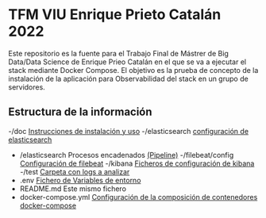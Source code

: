 # TFM VIU Enrique Prieto Catalán 2022

Este repositorio es la fuente para el Trabajo Final de Mástrer de Big Data/Data Science de Enrique Prieo Catalán en el que se va a ejecutar el stack mediante Docker Compose.
El objetivo es la prueba de concepto de la instalación de la aplicación para Observabilidad del stack en un grupo de servidores.


## Estructura de la información

-/doc [Instrucciones de instalación y uso](./doc/README.md)
-/elasticsearch [configuración de elasticsearch](/elasticsearch/config/elasticsearch.yml)
- /elasticsearch Procesos encadenados [(Pipeline)](/elasticsearch/ingest/logs-pipeline)
-/filebeat/config [Configuración de filebeat](filebeat.yml)
-/kibana [Ficheros de configuración de kibana](/config/kibana.yml)
-/test [Carpeta con logs a analizar](test/sample-json-logs.log)
- .env [Fichero de Variables de entorno](/.env) 
- README.md Este mismo fichero
- docker-compose.yml [Configuración de la composición de contenedores docker-compose](docker-compose.yml) 
